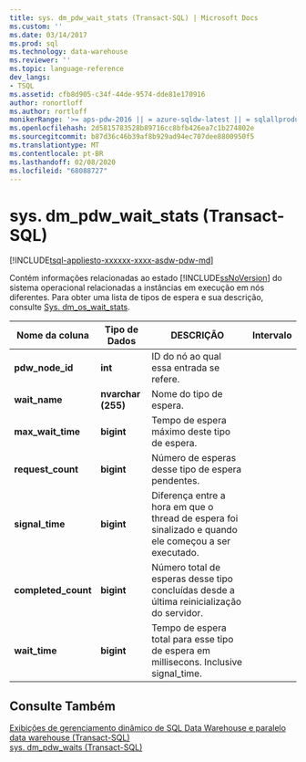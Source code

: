 ```yaml
---
title: sys. dm_pdw_wait_stats (Transact-SQL) | Microsoft Docs
ms.custom: ''
ms.date: 03/14/2017
ms.prod: sql
ms.technology: data-warehouse
ms.reviewer: ''
ms.topic: language-reference
dev_langs:
- TSQL
ms.assetid: cfb8d905-c34f-44de-9574-dde81e170916
author: ronortloff
ms.author: rortloff
monikerRange: '>= aps-pdw-2016 || = azure-sqldw-latest || = sqlallproducts-allversions'
ms.openlocfilehash: 2d5815783528b89716cc8bfb426ea7c1b274802e
ms.sourcegitcommit: b87d36c46b39af8b929ad94ec707dee8800950f5
ms.translationtype: MT
ms.contentlocale: pt-BR
ms.lasthandoff: 02/08/2020
ms.locfileid: "68088727"
---
```

# <a name="sysdm_pdw_wait_stats-transact-sql"></a>sys. dm_pdw_wait_stats (Transact-SQL)
[!INCLUDE[tsql-appliesto-xxxxxx-xxxx-asdw-pdw-md](../../includes/tsql-appliesto-xxxxxx-xxxx-asdw-pdw-md.md)]

  Contém informações relacionadas ao estado [!INCLUDE[ssNoVersion](../../includes/ssnoversion-md.md)] do sistema operacional relacionadas a instâncias em execução em nós diferentes. Para obter uma lista de tipos de espera e sua descrição, consulte [Sys. dm_os_wait_stats](https://msdn.microsoft.com/library/ms179984\(v=sql.120\).aspx).  
  
|Nome da coluna|Tipo de Dados|DESCRIÇÃO|Intervalo|  
|-----------------|---------------|-----------------|-----------|  
|**pdw_node_id**|**int**|ID do nó ao qual essa entrada se refere.||  
|**wait_name**|**nvarchar (255)**|Nome do tipo de espera.||  
|**max_wait_time**|**bigint**|Tempo de espera máximo deste tipo de espera.||  
|**request_count**|**bigint**|Número de esperas desse tipo de espera pendentes.||  
|**signal_time**|**bigint**|Diferença entre a hora em que o thread de espera foi sinalizado e quando ele começou a ser executado.||  
|**completed_count**|**bigint**|Número total de esperas desse tipo concluídas desde a última reinicialização do servidor.||  
|**wait_time**|**bigint**|Tempo de espera total para esse tipo de espera em millisecons. Inclusive signal_time.||  
  
## <a name="see-also"></a>Consulte Também  
 [Exibições de gerenciamento dinâmico de SQL Data Warehouse e paralelo data warehouse &#40;Transact-SQL&#41;](../../relational-databases/system-dynamic-management-views/sql-and-parallel-data-warehouse-dynamic-management-views.md)   
 [sys. dm_pdw_waits &#40;Transact-SQL&#41;](../../relational-databases/system-dynamic-management-views/sys-dm-pdw-waits-transact-sql.md)  
  
  
